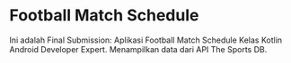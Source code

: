 # Football Match Schedule
Ini adalah Final Submission: Aplikasi Football Match Schedule Kelas Kotlin Android Developer Expert. Menampilkan data dari API The Sports DB.


